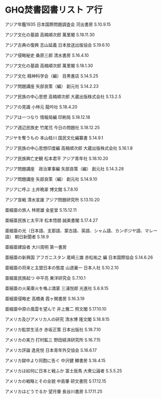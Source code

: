 # GHQ焚書図書リスト ア行

アジア年鑑1935
日本国際問題調査会
河出書房
S.10.9.15

アジア文化の基調
高楠順次郎
萬里閣
S.18.11.30

アジア古典の復興
志山延義
日本放送出版協会
S.19.6.10

アジア侵略秘史
桑原三郎
清水書房
S.16.4.10

アジア文化の基調
高楠順次郎
萬里閣
S.18.1.30

アジア文化
精神科学会（編）
目黒書店
S.14.5.25

アジア問題講座
矢部良策（編）
創元社
S.14.2.23

アジア民族の中心思想
高楠順次郎
大蔵出版株式会社
S.13.2.5

アジアの見識
小林元
龍吟社
S.18.4.20

アジアは一つなり
情報局編
印刷局
S.18.12.18

アジア週辺民族史
竹尾弐
今日の問題社
S.18.12.25

アジヤを奪うもの
本山桂川
国民文化編纂書
S.14.9.1

アジア民族の中心思想印度編
高楠順次郎
大蔵出版株式会社
S.16.1.8

アジア民族興亡史観
松本君平
アジア青年社
S.18.10.20

アジア問題講座　政治軍事編
矢部良策（編）
創元社
S.14.3.28

アジア問題講座
矢部良策（編）
創元社
S.14.9.10

アジアに呼ぶ
土井晩翠
博文館
S.7.8.10

アジア宣戦
清水宣雄
アジア問題研究所
S.13.10.20

亜細亜の旅人
林房雄
金星堂
S.15.12.11

亜細亜民族と太平洋
松本悟朗
誠美書閣
S.17.4.27

亜細亜の光（日本語、支那語、蒙古語、英語、シャム語、カンボジヤ語、マレー語）
朝日新聞者
S.18.9

亜細亜建設者
大川周明
第一書房

亜細亜の新興国 アフガニスタン
尾崎三雄
赤松祐之 編
日本国際協会
S.14.6.26

亜細亜の将来と主盟日本の態度
山道襄一
日本人社
S.10.2.10

亜細亜民族起つ
中平亮
東洋研究会
S.7.10.1

亜細亜の火薬庫火を喚ぶ満蒙
三浦悦郎
光進社
S.6.9.15

亜細亜侵略史
高橋勇
霞ヶ関書房
S.16.3.19

亜細亜中原の風雲を望んで
井上雅二
照文閣
S.17.10.10

アメリカ及びアメリカ人の研究
清水博
隆文閣
S.18.9.15

アメリカ監禁生活き
赤坂正策
日本出版社
S.18.7.10

アメリカの実力
打村鉱三
野田経済研究所
S.16.7.15

アメリカ評論
逸見悦
日本青年外交協会
S.16.6.17

アメリカ獄中より同胞に告ぐ
中沢健
鱒書房
S.18.4.15

アメリカは如何に日本と戦ふか
富士辰馬
大衆公論者
S.5.5.25

アメリカの戦略とその全貌
中島肇
研文書院
S.17.12.15

アメリカはどうでるか
望月肇
長谷川書房
S.17.11.25
